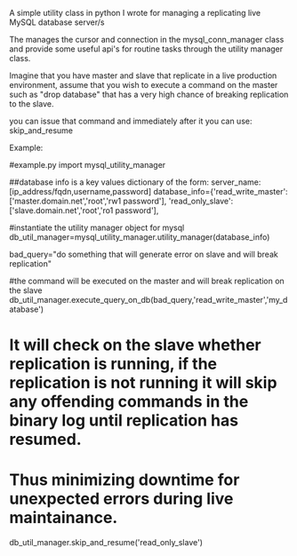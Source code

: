 A simple utility class in python I wrote for managing a replicating live MySQL database server/s

The manages the cursor and connection in the mysql_conn_manager class and provide some useful api's for routine tasks through the utility manager class.

Imagine that you have master and slave that replicate in a live production environment, assume that you wish to execute a command on the master such as "drop database" that has a very high chance of breaking replication to the slave.

you can issue that command and immediately after it you can use: skip_and_resume

Example:

#example.py
import mysql_utility_manager

##database info is a key values dictionary of the form: server_name:[ip_address/fqdn,username,password]
database_info={'read_write_master':['master.domain.net','root','rw1 password'],
               'read_only_slave':['slave.domain.net','root','ro1 password'],


#instantiate the utility manager object for mysql
db_util_manager=mysql_utility_manager.utility_manager(database_info) 

bad_query="do something that will generate error on slave and will break replication"

#the command will be executed on the master and will break replication on the slave
db_util_manager.execute_query_on_db(bad_query,'read_write_master','my_database')

# It will check on the slave whether replication is running, if the replication is not running it will skip any offending commands in the binary log until replication has resumed.
# Thus minimizing downtime for unexpected errors during live maintainance.
db_util_manager.skip_and_resume('read_only_slave')

